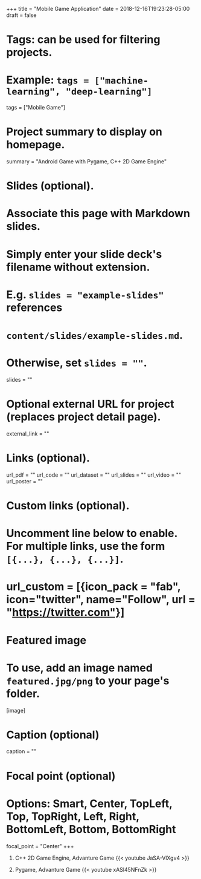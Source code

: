 +++
title = "Mobile Game Application"
date = 2018-12-16T19:23:28-05:00
draft = false

# Tags: can be used for filtering projects.
# Example: `tags = ["machine-learning", "deep-learning"]`
tags = ["Mobile Game"]

# Project summary to display on homepage.
summary = "Android Game with Pygame, C++ 2D Game Engine"

# Slides (optional).
#   Associate this page with Markdown slides.
#   Simply enter your slide deck's filename without extension.
#   E.g. `slides = "example-slides"` references
#   `content/slides/example-slides.md`.
#   Otherwise, set `slides = ""`.
slides = ""

# Optional external URL for project (replaces project detail page).
external_link = ""

# Links (optional).
url_pdf = ""
url_code = ""
url_dataset = ""
url_slides = ""
url_video = ""
url_poster = ""

# Custom links (optional).
#   Uncomment line below to enable. For multiple links, use the form `[{...}, {...}, {...}]`.
# url_custom = [{icon_pack = "fab", icon="twitter", name="Follow", url = "https://twitter.com"}]

# Featured image
# To use, add an image named `featured.jpg/png` to your page's folder.
[image]
  # Caption (optional)
  caption = ""

  # Focal point (optional)
  # Options: Smart, Center, TopLeft, Top, TopRight, Left, Right, BottomLeft, Bottom, BottomRight
  focal_point = "Center"
+++
1. C++ 2D Game Engine, Advanture Game
{{< youtube JaSA-VlXgv4 >}}

2. Pygame, Advanture Game
{{< youtube xASl45NFnZk >}}
